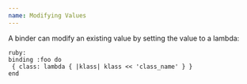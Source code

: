 ```yaml
---
name: Modifying Values
---
```


A binder can modify an existing value by setting the value to a lambda:

    ruby:
    binding :foo do
     { class: lambda { |klass| klass << 'class_name' } }
    end
